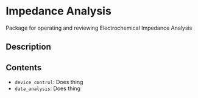 # Impedance Analysis
Package for operating and reviewing Electrochemical Impedance Analysis

## Description


## Contents
- `device_control`: Does thing
- `data_analysis`: Does thing